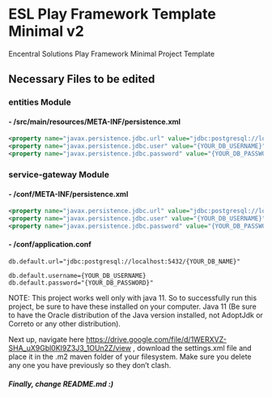 # ESL Play Framework Template Minimal v2

Encentral Solutions Play Framework Minimal Project Template

## Necessary Files to be edited

### entities Module

#### - /src/main/resources/META-INF/persistence.xml
```xml
<property name="javax.persistence.jdbc.url" value="jdbc:postgresql://localhost:5432/{YOUR_DB_NAME}"/>
<property name="javax.persistence.jdbc.user" value="{YOUR_DB_USERNAME}"/>
<property name="javax.persistence.jdbc.password" value="{YOUR_DB_PASSWORD}"/>
```

### service-gateway Module

#### - /conf/META-INF/persistence.xml
```xml
<property name="javax.persistence.jdbc.url" value="jdbc:postgresql://localhost:5432/{YOUR_DB_NAME}"/>
<property name="javax.persistence.jdbc.user" value="{YOUR_DB_USERNAME}"/>
<property name="javax.persistence.jdbc.password" value="{YOUR_DB_PASSWORD}"/>
```

#### - /conf/application.conf
```
db.default.url="jdbc:postgresql://localhost:5432/{YOUR_DB_NAME}"

db.default.username={YOUR_DB_USERNAME}
db.default.password="{YOUR_DB_PASSWORD}"
```

NOTE: This project works well only with java 11. So to successfully run this project, be sure to have these installed on your computer.
Java 11 (Be sure to have the Oracle distribution of the Java version installed, not AdoptJdk or Correto or any other distribution).

  Next up, navigate here https://drive.google.com/file/d/1WERXVZ-SHA_uX9Gbl0KI9Z3J3_1OUn2Z/view , download the settings.xml file and place it in the .m2 maven folder of your filesystem. Make sure you delete any one you have previously so they don’t clash.

##### Finally, change README.md :)

